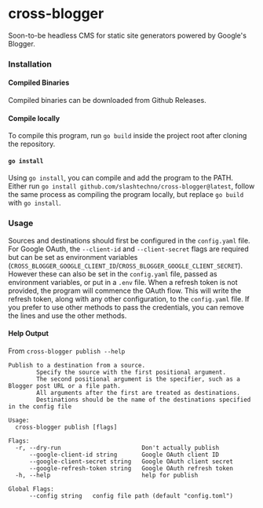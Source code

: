 # cross-blogger  
Soon-to-be headless CMS for static site generators powered by Google's Blogger.

### Installation  
#### Compiled Binaries  
Compiled binaries can be downloaded from Github Releases.  
#### Compile locally  
To compile this program, run `go build` inside the project root after cloning the repository.  
#### `go install`  
Using `go install`, you can compile and add the program to the PATH.  
Either run `go install github.com/slashtechno/cross-blogger@latest`, follow the same process as compiling the program locally, but replace `go build` with `go install`.  

### Usage  
Sources and destinations should first be configured in the `config.yaml` file.  
For Google OAuth, the `--client-id` and `--client-secret` flags are required but can be set as environment variables (`CROSS_BLOGGER_GOOGLE_CLIENT_ID`/`CROSS_BLOGGER_GOOGLE_CLIENT_SECRET`). However these can also be set in the `config.yaml` file, passed as environment variables, or put in a `.env` file. When a refresh token is not provided, the program will commence the OAuth flow. This will write the refresh token, along with any other configuration, to the `config.yaml` file. If you prefer to use other methods to pass the credentials, you can remove the lines and use the other methods.  
#### Help Output  
From `cross-blogger publish --help`  
```text
Publish to a destination from a source. 
        Specify the source with the first positional argument. 
        The second positional argument is the specifier, such as a Blogger post URL or a file path.
        All arguments after the first are treated as destinations.
        Destinations should be the name of the destinations specified in the config file

Usage:
  cross-blogger publish [flags]

Flags:
  -r, --dry-run                       Don't actually publish
      --google-client-id string       Google OAuth client ID
      --google-client-secret string   Google OAuth client secret
      --google-refresh-token string   Google OAuth refresh token
  -h, --help                          help for publish

Global Flags:
      --config string   config file path (default "config.toml")
```  
